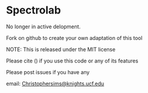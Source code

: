 # Spectrolab

No longer in active delopment.

Fork on github to create your own adaptation of this tool

NOTE: This is released under the MIT license

Please cite () if you use this code or any of its features

Please post issues if you have any

email: Christophersims@knights.ucf.edu



